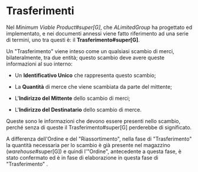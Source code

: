 # Trasferimenti <captrasferimenti>

Nel _Minimum Viable Product#super[G]_, che _ALimitedGroup_ ha progettato ed implementato, e nei documenti annessi viene fatto riferimento ad una serie di termini, uno tra questi è: il **Trasferimento#super[G]**.

Un "Trasferimento" viene inteso come un qualsiasi scambio di merci, bilateralmente, tra due entità; questo scambio deve avere queste informazioni al suo interno:

- Un **Identificativo Unico** che rappresenta questo scambio;

- La **Quantità** di merce che viene scambiata da parte del mittente;

- L'**Indirizzo del Mittente** dello scambio di merci;

- L'**Indirizzo del Destinatario** dello scambio di merce.

Queste sono le informazioni che devono essere presenti nello scambio, perché senza di queste il Trasferimento#super[G] perderebbe di significato.

A differenza dell'Ordine e del "Riassortimento", nella fase di "Trasferimento" la quantità necessaria per lo scambio è già presente nel magazzino (_warehouse_#super[G]) e quindi l'"Ordine", antecedente a questa fase, è stato confermato ed è in fase di elaborazione in questa fase di "Trasferimento" .
